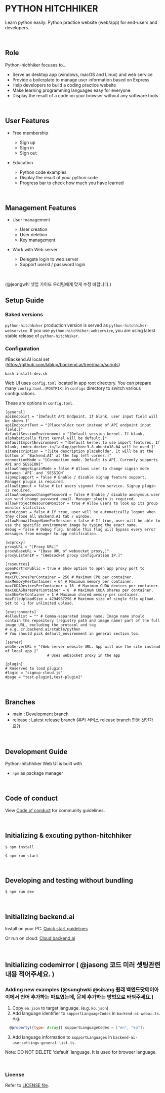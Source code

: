 # PYTHON HITCHHIKER

Learn python easily: Python practice website (web/app) for end-users and developers.

</br>

## Role

Python-hichhiker focuses to...

 * Serve as desktop app (windows, macOS and Linux) and web service
 * Provide a boilerplate to manage user information based on Express
 * Help developers to build a coding practice website
 * Make learning programming languages easy for everyone
 * Display the result of a code on your browser without any software tools

</br>

## User Features
 * Free membership
    * Sign up
    * Sign in
    * Sign out
 
 * Education
    * Python code examples
    * Display the result of your python code
    * Progress bar to check how much you have learned
 
</br>

## Management Features
 * User management
    * User creation
    * User deletion
    * Key management
 
 * Work with Web server
    * Delegate login to web server
    * Support userid / password login

</br>

(@jeongwhl 셋업 가이드 우리팀에게 맞게 수정 바랍니다.)

## Setup Guide
### Baked versions
`python-hitchhiker` production version is served as `python-hitchhiker-webservice`. If you use `python-hitchhiker-webservice`, you are using latest stable release of `python-hitchhiker`.

### Configuration

#Backend.AI local set (https://github.com/lablup/backend.ai/tree/main/scripts)
```
bash install-dev.sh
```

Web UI uses `config.toml` located in app root directory. You can prepare many `config.toml.[POSTFIX]` in `configs` directory to switch various configurations.

These are options in `config.toml`.

```
[general]
apiEndpoint = "[Default API Endpoint. If blank, user input field will be shown.]"
apiEndpointText = "[Placeholder text instead of API endpoint input field.]"
defaultSessionEnvironment = "[Default session kernel. If blank, alphabetically first kernel will be default.]"
defaultImportEnvironment = "[Default kernel to use import features. If blank, index.docker.io/lablup/python:3.8-ubuntu18.04 will be used.]"
siteDescription = "[Site description placeholder. It will be at the bottom of 'Backend.AI' at the top left corner.]"
connectionMode = "[Connection mode. Default is API. Currenly supports API and SESSION]"
allowChangeSigninMode = false # Allows user to change signin mode between `API` and `SESSION`
signupSupport = false # Enable / disable signup feature support. Manager plugin is required.
allowSignout = false # Let users signout from service. Signup plugin is required.
allowAnonymousChangePassword = false # Enable / disable anonymous user can send change password email. Manager plugin is required.
allowProjectResourceMonitor = true # Allow users to look up its group monitor statistics
autoLogout = false # If true, user will be automatically logout when they close all Backend.AI tab / window.
allowManualImageNameForSession = false # If true, user will be able to use the specific environment image by typing the exact name.
debug = false # Debug flag. Enable this flag will bypass every error messages from manager to app notification.

[wsproxy]
proxyURL = "[Proxy URL]"
proxyBaseURL = "[Base URL of websocket proxy,]"
proxyListenIP = "[Websocket proxy configuration IP.]"

[resources]
openPortToPublic = true # Show option to open app proxy port to anyone.
maxCPUCoresPerContainer = 256 # Maximum CPU per container.
maxMemoryPerContainer = 64 # Maximum memory per container.
maxCUDADevicesPerContainer = 16  # Maximum CUDA devices per container.
maxCUDASharesPerContainer = 8  # Maximum CUDA shares per container.
maxShmPerContainer = 1 # Maximum shared memory per container.
maxFileUploadSize = 4294967296 # Maximum size of single file upload. Set to -1 for unlimited upload.

[environments]
#allowlist = "" # Comma-separated image name. Image name should contain the repository (registry path and image name) part of the full image URL, excluding the protocol and tag
# e.g. cr.backend.ai/stable/python
# You should pick default_environment in general section too.

[server]
webServerURL = "[Web server website URL. App will use the site instead of local app.]"
                   # Uses websocket proxy in the app

[plugin]
# Reserved to load plugins
#login = "signup-cloud.js"
#page = "test-plugin1,test-plugin2"

```
</br>

## Branches

 * main : Development branch
 * release : Latest release branch   (우리 서비스 release branch 만들 것인가요?)

</br>

## Development Guide

Python-hitchhiker Web UI is built with
 * `npm` as package manager

</br>

## Code of conduct

View [Code of conduct](https://github.com/innohack2021/python-hitchhiker/blob/main/CODE_OF_CONDUCT.md) for community guidelines.


</br>

## Initializing & excuting python-hitchhiker

```
$ npm install
```

```
$ npm run start
```
</br>

## Developing and testing without bundling

```
$ npm run dev
```
</br>

## Initializing backend.ai 

Install on your PC: [Quick start guidelines](https://docs.backend.ai/en/latest/install/guides.html)

Or run on cloud: [Cloud backend.ai](https://cloud.backend.ai/)

</br>

## Initializing codemirror ( @jasong 코드 미러 셋팅관련 내용 적어주세요. )


### Adding new examples (@sunghwki @sikang 원래 백엔드닷에이아이에서 언어 추가하는 파트였는데, 문제 추가하는 방법으로 바꿔주세요.)


 1. Copy `en.json` to target language. (e.g. `ko.json`)
 2. Add language identifier to `supportLanguageCodes` in `backend-ai-webui.ts`.
e.g.
```javascript
  @property({type: Array}) supportLanguageCodes = ["en", "ko"];
```
 3. Add language information to `supportLanguages` in `backend-ai-usersettings-general-list.ts`.

Note: DO NOT DELETE 'default' language. It is used for browser language.

</br>

### License

Refer to [LICENSE file](https://github.com/innohack2021/python-hitchhiker/blob/main/LICENSE.md).
